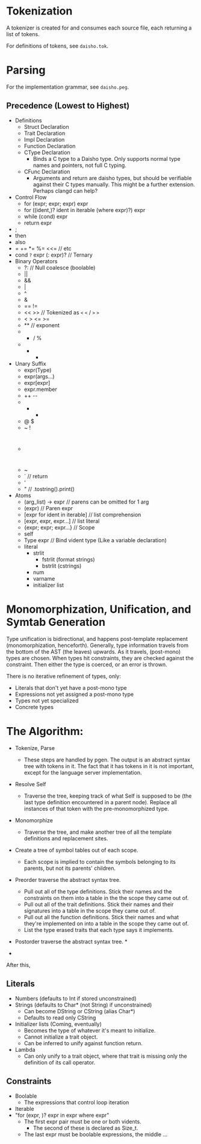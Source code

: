 # Tokenization

A tokenizer is created for and consumes each source file, each returning a list of tokens.

For definitions of tokens, see `daisho.tok`.

# Parsing

For the implementation grammar, see `daisho.peg`.

## Precedence (Lowest to Highest)
* Definitions
  * Struct Declaration
  * Trait Declaration
  * Impl Declaration
  * Function Declaration
  * CType Declaration
    * Binds a C type to a Daisho type. Only supports normal type names and pointers, not full C typing.
  * CFunc Declaration
    * Arguments and return are daisho types, but should be verifiable against their C types manually. This might be a further extension. Perhaps clangd can help?
* Control Flow
  * for (expr; expr; expr) expr
  * for ((ident,)? ident in iterable (where expr)?) expr
  * while (cond) expr
  * return expr
* ;
* then
* also
* = += *= %= <<= // etc
* cond `?` expr (: expr)? // Ternary
* Binary Operators
  * ?: // Null coalesce (boolable)
  * ||
  * &&
  * |
  * ^
  * &
  * == !=
  * << >> // Tokenized as `<` `<` / `>` `>`
  * < > <= >=
  * ** // exponent
  * * / %
  * + -
* Unary Suffix
  * expr(Type)
  * expr(args...)
  * expr[expr]
  * expr.member
  * ++ --
  * + -
  * @ $
  * ~ !
  * #
  * ~
  * ` // return
  * '
  * " // .tostring().print()
* Atoms
  * (arg_list) -> expr // parens can be omitted for 1 arg
  * (expr) // Paren expr
  * [expr for ident in iterable] // list comprehension
  * [expr, expr, expr...] // list literal
  * {expr; expr; expr...} // Scope
  * self
  * Type expr // Bind vident type (Like a variable declaration)
  * literal
    * strlit
      * fstrlit (format strings)
      * bstrlit (cstrings)
    * num
    * varname
    * initializer list


# Monomorphization, Unification, and Symtab Generation

Type unification is bidirectional, and happens post-template replacement (monomorphization, henceforth). Generally, type information travels from the bottom of the AST (the leaves) upwards. As it travels, (post-mono) types are chosen. When types hit constraints, they are checked against the constraint. Then either the type is coerced, or an error is thrown.

There is no iterative refinement of types, only:
  * Literals that don't yet have a post-mono type
  * Expressions not yet assigned a post-mono type
  * Types not yet specialized
  * Concrete types

# The Algorithm:
  * Tokenize, Parse
    * These steps are handled by pgen. The output is an abstract syntax tree with tokens in it. The fact that it has tokens in it is not important, except for the language server implementation.

  * Resolve Self
    * Traverse the tree, keeping track of what Self is supposed to be (the last type definition encountered in a parent node). Replace all instances of that token with the pre-monomorphized type.

  * Monomorphize
    * Traverse the tree, and make another tree of all the template definitions and replacement sites.

  * Create a tree of symbol tables out of each scope.
    * Each scope is implied to contain the symbols belonging to its parents, but not its parents' children.

  * Preorder traverse the abstract syntax tree.
    * Pull out all of the type definitions. Stick their names and the constraints on them into a table in the the scope they came out of.
    * Pull out all of the trait definitions. Stick their names and their signatures into a table in the scope they came out of.
    * Pull out all the function definitions. Stick their names and what they're implemented on into a table in the scope they came out of.
    * List the type erased traits that each type says it implements.

  * Postorder traverse the abstract syntax tree.
    * 
  * 



After this, 


## Literals
  * Numbers (defaults to Int if stored unconstrained)
  * Strings (defaults to Char* (not String) if unconstrained)
    * Can become DString or CString (alias Char*)
    * Defaults to read only CString
  * Initializer lists (Coming, eventually)
    * Becomes the type of whatever it's meant to initialize.
    * Cannot initialize a trait object.
    * Can be inferred to unify against function return.
  * Lambda
    * Can only unify to a trait object, where that trait is missing only the definition of its call operator.

## Constraints
  * Boolable
    * The expressions that control loop iteration
  * Iterable
  * "for (expr, )? expr in expr where expr"
    * The first expr pair must be one or both vidents.
      * The second of these is declared as Size_t.
    * The last expr must be boolable expressions, the middle ...